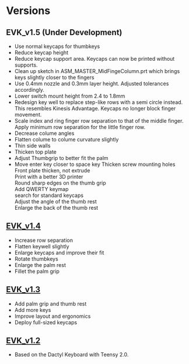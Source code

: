 # Versions

## EVK_v1.5 (Under Development)
* Use normal keycaps for thumbkeys
* Reduce keycap height
* Reduce keycap support area. Keycaps can now be printed without supports.
* Clean up sketch in ASM_MASTER_MidFingeColumn.prt which brings keys slightly closer to the fingers
* Use 0.4mm nozzle and 0.3mm layer height. Adjusted tolerances accordingly.
* Lower switch mount height from 2.4 to 1.8mm
* Redesign key well to replace step-like rows with a semi circle instead. This resembles Kinesis Advantage. Keycaps no longer block finger movement.
* Scale index and ring finger row separation to that of the middle finger. Apply minimum row separation for the little finger row.
* Decrease colume angles
* Flatten colume to colume curvature slightly
* Thin side walls
* Thicken top plate
* Adjust Thumbgrip to better fit the palm
* Move enter key closer to space key
Thicken screw mounting holes  
Front plate thicken, not extrude  
Print with a better 3D printer  
Round sharp edges on the thumb grip  
Add QWERTY keymap  
search for standard keycaps  
Adjust the angle of the thumb rest  
Enlarge the back of the thumb rest  

## [EVK_v1.4](EVK_v1.4)
* Increase row separation
* Flatten keywell slightly
* Enlarge keycaps and improve their fit
* Rotate thumbkeys  
* Enlarge the palm rest
* Fillet the palm grip

## [EVK_v1.3](EVK_v1.3)
* Add palm grip and thumb rest   
* Add more keys  
* Improve layout and ergonomics  
* Deploy full-sized keycaps  

## [EVK_v1.2](EVK_v1.2) 
* Based on the Dactyl Keyboard with Teensy 2.0. 